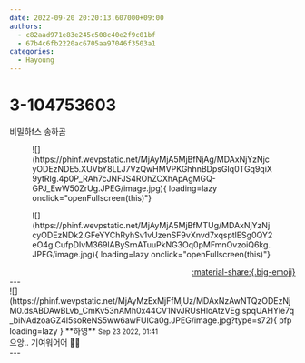 ```yaml
---
date: 2022-09-20 20:20:13.607000+09:00
authors:
  - c82aad971e83e245c508c40e2f9c01bf
  - 67b4c6fb2220ac6705aa97046f3503a1
categories:
  - Hayoung
---
```


# 3-104753603

<div class="post-container" markdown="1">
<div class="content-container md-sidebar__scrollwrap" markdown="1">

비밀하f스 송하곰<br>
<figure markdown="1">
![](https://phinf.wevpstatic.net/MjAyMjA5MjBfNjAg/MDAxNjYzNjcyODEzNDE5.XUVbY8LLJ7VzQwHMVPKGhhnBDpsGIq0TGq9qiX9ytRIg.4p0P_RAh7cJNFJS4ROhZCXhApAgMGQ-GPJ_EwW50ZrUg.JPEG/image.jpg){ loading=lazy onclick="openFullscreen(this)"}
</figure>

<figure markdown="1">
![](https://phinf.wevpstatic.net/MjAyMjA5MjBfMTUg/MDAxNjYzNjcyODEzNDk2.GFeYYChRyhSv1vUzenSF9vXnvd7xqsptlESg0QY2eO4g.CufpDIvM369lABySrnATuuPkNG3Oq0pMFmnOvzoiQ6kg.JPEG/image.jpg){ loading=lazy onclick="openFullscreen(this)"}
</figure>


</div>
</div>

<div style="text-align: right;" markdown="1">
<a href="https://weverse.io/fromis9/fanpost/3-104753603" style="text-align: right;">:material-share:{.big-emoji}</a>
</div>
---

<div class="comments-container md-sidebar__scrollwrap" markdown="1">
<div class="comment" markdown="1">
<div class='id-container' markdown="1">
![](https://phinf.wevpstatic.net/MjAyMzExMjFfMjUz/MDAxNzAwNTQzODEzNjM0.dsABDAwBLvb_CmKv53nAMh0x44CV1NvJRUsHloAtzVEg.spqUAHYle7q_biNAdzoaGZ4l5soReNS5ww6awFUlCa0g.JPEG/image.jpg?type=s72){ pfp loading=lazy }
**<span class="artist">하영</span>** <small>Sep 23 2022, 01:41</small><br>
</div>
<div class='comment-body' markdown="1">
으앙.. 기여워어어 🤤🤤
</div>
</div>
</div>
---

